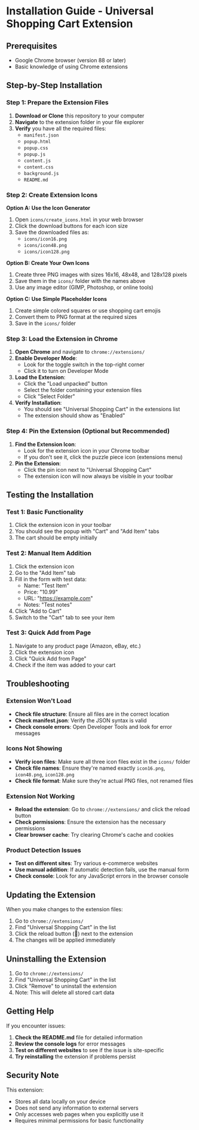 # Installation Guide - Universal Shopping Cart Extension

## Prerequisites

- Google Chrome browser (version 88 or later)
- Basic knowledge of using Chrome extensions

## Step-by-Step Installation

### Step 1: Prepare the Extension Files

1. **Download or Clone** this repository to your computer
2. **Navigate** to the extension folder in your file explorer
3. **Verify** you have all the required files:
   - `manifest.json`
   - `popup.html`
   - `popup.css`
   - `popup.js`
   - `content.js`
   - `content.css`
   - `background.js`
   - `README.md`

### Step 2: Create Extension Icons

**Option A: Use the Icon Generator**
1. Open `icons/create_icons.html` in your web browser
2. Click the download buttons for each icon size
3. Save the downloaded files as:
   - `icons/icon16.png`
   - `icons/icon48.png`
   - `icons/icon128.png`

**Option B: Create Your Own Icons**
1. Create three PNG images with sizes 16x16, 48x48, and 128x128 pixels
2. Save them in the `icons/` folder with the names above
3. Use any image editor (GIMP, Photoshop, or online tools)

**Option C: Use Simple Placeholder Icons**
1. Create simple colored squares or use shopping cart emojis
2. Convert them to PNG format at the required sizes
3. Save in the `icons/` folder

### Step 3: Load the Extension in Chrome

1. **Open Chrome** and navigate to `chrome://extensions/`
2. **Enable Developer Mode**:
   - Look for the toggle switch in the top-right corner
   - Click it to turn on Developer Mode
3. **Load the Extension**:
   - Click the "Load unpacked" button
   - Select the folder containing your extension files
   - Click "Select Folder"
4. **Verify Installation**:
   - You should see "Universal Shopping Cart" in the extensions list
   - The extension should show as "Enabled"

### Step 4: Pin the Extension (Optional but Recommended)

1. **Find the Extension Icon**:
   - Look for the extension icon in your Chrome toolbar
   - If you don't see it, click the puzzle piece icon (extensions menu)
2. **Pin the Extension**:
   - Click the pin icon next to "Universal Shopping Cart"
   - The extension icon will now always be visible in your toolbar

## Testing the Installation

### Test 1: Basic Functionality
1. Click the extension icon in your toolbar
2. You should see the popup with "Cart" and "Add Item" tabs
3. The cart should be empty initially

### Test 2: Manual Item Addition
1. Click the extension icon
2. Go to the "Add Item" tab
3. Fill in the form with test data:
   - Name: "Test Item"
   - Price: "10.99"
   - URL: "https://example.com"
   - Notes: "Test notes"
4. Click "Add to Cart"
5. Switch to the "Cart" tab to see your item

### Test 3: Quick Add from Page
1. Navigate to any product page (Amazon, eBay, etc.)
2. Click the extension icon
3. Click "Quick Add from Page"
4. Check if the item was added to your cart

## Troubleshooting

### Extension Won't Load
- **Check file structure**: Ensure all files are in the correct location
- **Check manifest.json**: Verify the JSON syntax is valid
- **Check console errors**: Open Developer Tools and look for error messages

### Icons Not Showing
- **Verify icon files**: Make sure all three icon files exist in the `icons/` folder
- **Check file names**: Ensure they're named exactly `icon16.png`, `icon48.png`, `icon128.png`
- **Check file format**: Make sure they're actual PNG files, not renamed files

### Extension Not Working
- **Reload the extension**: Go to `chrome://extensions/` and click the reload button
- **Check permissions**: Ensure the extension has the necessary permissions
- **Clear browser cache**: Try clearing Chrome's cache and cookies

### Product Detection Issues
- **Test on different sites**: Try various e-commerce websites
- **Use manual addition**: If automatic detection fails, use the manual form
- **Check console**: Look for any JavaScript errors in the browser console

## Updating the Extension

When you make changes to the extension files:

1. Go to `chrome://extensions/`
2. Find "Universal Shopping Cart" in the list
3. Click the reload button (🔄) next to the extension
4. The changes will be applied immediately

## Uninstalling the Extension

1. Go to `chrome://extensions/`
2. Find "Universal Shopping Cart" in the list
3. Click "Remove" to uninstall the extension
4. Note: This will delete all stored cart data

## Getting Help

If you encounter issues:

1. **Check the README.md** file for detailed information
2. **Review the console logs** for error messages
3. **Test on different websites** to see if the issue is site-specific
4. **Try reinstalling** the extension if problems persist

## Security Note

This extension:
- Stores all data locally on your device
- Does not send any information to external servers
- Only accesses web pages when you explicitly use it
- Requires minimal permissions for basic functionality 